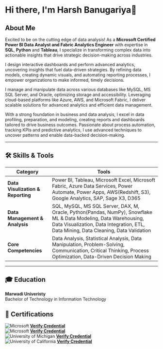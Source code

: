# Hi there, I'm **Harsh Banugariya**👋 

## **About Me**  
Excited to be on the cutting edge of data analysis! As a **Microsoft Certified Power BI Data Analyst and Fabric Analytics Engineer** with expertise in **SQL**, **Python** and **Tableau**, I specialize in transforming complex data into actionable insights that drive strategic decision-making across industries.  

I design interactive dashboards and perform advanced analytics, uncovering insights that fuel data-driven strategies. By refining data models, creating dynamic visuals, and automating reporting processes, I empower organizations to make informed, timely decisions.  

I manage and manipulate data across various databases like MySQL, MS SQL Server, and Oracle, optimizing storage and accessibility. Leveraging cloud-based platforms like Azure, AWS, and Microsoft Fabric, I deliver scalable solutions for advanced analytics and efficient data management.  

With a strong foundation in business and data analysis, I excel in data profiling, preparation, and modeling, creating reports and dashboards tailored to drive business outcomes. Passionate about process automation, tracking KPIs and predictive analytics, I use advanced techniques to uncover patterns and enable data-backed decision-making.  

---

## 🛠️ Skills & Tools
| **Category**              | **Tools**                                                                 |
|---------------------------|--------------------------------------------------------------------------|  
| **Data Visulization & Reporting**        | Power BI, Tableau, Microsoft Excel, Microsoft Fabric, Azure Data Services, Power Automate, Power Apps, AWS(Redshift, S3), Google Analytics, SAP, Sage X3, D365                    |  
| **Data Management & Analysis**         | SQL, MySQL, MS SQL Server, DAX, M, Oracle, Python(Pandas, NumPy), Snowflake ML & Data Modeling, Data Warehousing, Data Visualization,  Data Integration, ETL, Data Mining, Data Cleaning, Data Validation                                                       |  
| **Core Competencies**      | Data Analysis, Statistical Analysis, Data Manipulation, Problem-Solving, Communication, Critical Thinking, Process Optimization, Data-Driven Decision Making |  

---

## 🎓 **Education**  
**Marwadi Univeristy**  
Bachelor of Technology in Information Technology

## 🏅 **Certifications**  
![Microsoft](https://img.shields.io/badge/Microsoft-Power_BI_Data_Analyst-blue?style=flat&logo=microsoft&logoColor=white)    **[Verify Credential](https://learn.microsoft.com/en-us/users/harshbanugariya-9488/credentials/15fa1e347e700c7b)**  
![Microsoft](https://img.shields.io/badge/Microsoft-Fabric_Analytics_Engineer_Associate-blue?style=flat&logo=microsoft&logoColor=white)  **[Verify Credential](https://learn.microsoft.com/en-us/users/harshbanugariya-9488/credentials/c4d077b4bcbfea33?ref=https%3A%2F%2Fwww.linkedin.com%2F)**  
![University of Michigan](https://img.shields.io/badge/University_of_Michigan-SQL-blue?style=flat&logo=google-logoColor=white)  **[Verify Credential](https://coursera.org/verify/3QVLQJJP0TE2)**  
![University of California](https://img.shields.io/badge/University_of_California-Tableau-orange?style=flat&logo=tableau&logoColor=white)  **[Verify Credential](https://coursera.org/verify/EUD6IUPYSW20)**  

